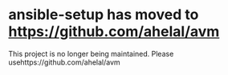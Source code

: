 # ansible-setup has moved to https://github.com/ahelal/avm 

This project is no longer being maintained. Please usehttps://github.com/ahelal/avm 
